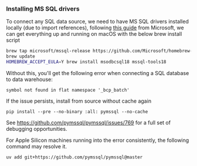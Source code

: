 ### Installing MS SQL drivers

To connect any SQL data source, we need to have MS SQL drivers installed locally (due to import references), following [this guide](https://learn.microsoft.com/en-us/sql/connect/odbc/linux-mac/install-microsoft-odbc-driver-sql-server-macos?view=sql-server-ver15#microsoft-odbc-18) from Microsoft, we can get everything up and running on macOS with the below brew install script

```bash
brew tap microsoft/mssql-release https://github.com/Microsoft/homebrew-mssql-release
brew update
HOMEBREW_ACCEPT_EULA=Y brew install msodbcsql18 mssql-tools18
```

Without this, you'll get the following error when connecting a SQL database to data warehouse:

```
symbol not found in flat namespace '_bcp_batch'
```

If the issue persists, install from source without cache again

```
pip install --pre --no-binary :all: pymssql --no-cache
```

See https://github.com/pymssql/pymssql/issues/769 for a full set of debugging opportunities.

For Apple Silicon machines running into the error consistently, the following command may resolve it.

```bash
uv add git+https://github.com/pymssql/pymssql@master
```